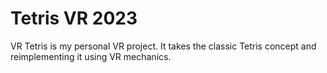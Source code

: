 # Tetris VR 2023

VR Tetris is my personal VR project. It takes the classic Tetris concept and reimplementing it using VR mechanics.
